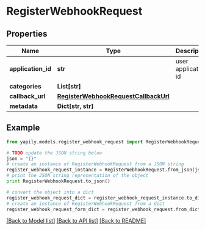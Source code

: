 # RegisterWebhookRequest


## Properties
Name | Type | Description | Notes
------------ | ------------- | ------------- | -------------
**application_id** | **str** | user application id | 
**categories** | **List[str]** |  | 
**callback_url** | [**RegisterWebhookRequestCallbackUrl**](RegisterWebhookRequestCallbackUrl.md) |  | 
**metadata** | **Dict[str, str]** |  | [optional] 

## Example

```python
from yapily.models.register_webhook_request import RegisterWebhookRequest

# TODO update the JSON string below
json = "{}"
# create an instance of RegisterWebhookRequest from a JSON string
register_webhook_request_instance = RegisterWebhookRequest.from_json(json)
# print the JSON string representation of the object
print RegisterWebhookRequest.to_json()

# convert the object into a dict
register_webhook_request_dict = register_webhook_request_instance.to_dict()
# create an instance of RegisterWebhookRequest from a dict
register_webhook_request_form_dict = register_webhook_request.from_dict(register_webhook_request_dict)
```
[[Back to Model list]](../README.md#documentation-for-models) [[Back to API list]](../README.md#documentation-for-api-endpoints) [[Back to README]](../README.md)


